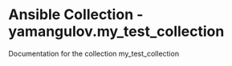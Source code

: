 # Ansible Collection - yamangulov.my_test_collection

Documentation for the collection my_test_collection
